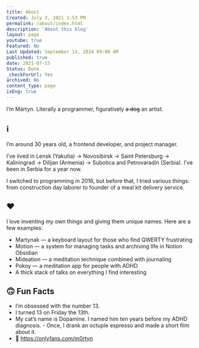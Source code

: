 ```yaml
---
title: About
Created: July 3, 2021 1:53 PM
permalink: /about/index.html
description: 'About this blog'
layout: page
youtube: true
Featured: No
Last Updated: September 14, 2024 09:00 AM
published: true
date: 2021-07-15
Status: Done
_checkForUrl: Yes
archived: No
content_type: page
isEng: true
---
```


I’m Mártyn. Literally a programmer, figuratively ~~a dog~~ an artist.

<!-- [ℹ️ About Me](#)
[❤️ What I Love](#)
[💢 What I Hate](#)
[🙂 Fun Facts](#)
[📜 My Posts](#) -->

## ℹ️ 

I’m around 30 years old, a frontend developer, and project manager.

I’ve lived in Lensk (Yakutia) → Novosibirsk → Saint Petersburg → Kaliningrad → Dilijan (Armenia) → Subotica and Petrovaradin (Serbia). I’ve been in Serbia for a year now.

I switched to programming in 2016, but before that, I tried various things: from construction day laborer to founder of a meal kit delivery service.

## ❤️

I love inventing my own things and giving them unique names. Here are a few examples:
- Martynak — a keyboard layout for those who find QWERTY frustrating
- Motion — a system for managing tasks and archiving life in Notion Obsidian
- Mideation — a meditation technique combined with journaling
- Pokoy — a meditation app for people with ADHD
- A thick stack of talks on everything I find interesting

## 🙃 Fun Facts 

- I’m obsessed with the number 13. 
- I turned 13 on Friday the 13th. 
- My cat’s name is Dopamine. I named him ten years before my ADHD diagnosis. - Once, I drank an octuple espresso and made a short film about it. 
- 🤫 https://onlyfans.com/m0rtyn